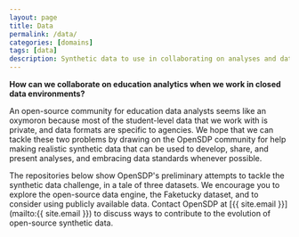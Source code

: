 ```yaml
---
layout: page
title: Data
permalink: /data/
categories: [domains]
tags: [data]
description: Synthetic data to use in collaborating on analyses and data visualizations.
---
```


<strong> How can we collaborate on education analytics when we work in closed data environments?</strong>

An open-source community for education data analysts seems like an oxymoron because most of the student-level data that we work with is private, and data formats are specific to agencies. We hope that we can tackle these two problems by drawing on the OpenSDP community for help making realistic synthetic data that can be used to develop, share, and present analyses, and embracing data standards whenever possible.

The repositories below show OpenSDP's preliminary attempts to tackle the synthetic data challenge, in a tale of three datasets. We encourage you to explore the open-source data engine, the Faketucky dataset, and to consider using publicly available data. Contact OpenSDP at [{{ site.email }}](mailto:{{ site.email }}) to discuss ways to contribute to the evolution of open-source synthetic data.
